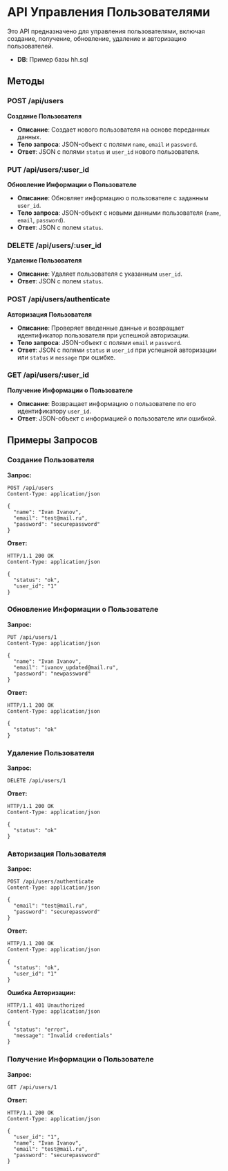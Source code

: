 # API Управления Пользователями
Это API предназначено для управления пользователями, включая создание, получение, обновление, удаление и авторизацию пользователей.

- **DB**: Пример базы hh.sql

## Методы

### POST /api/users
**Создание Пользователя**

- **Описание**: Создает нового пользователя на основе переданных данных.
- **Тело запроса**: JSON-объект с полями `name`, `email` и `password`.
- **Ответ**: JSON с полями `status` и `user_id` нового пользователя.

### PUT /api/users/:user_id
**Обновление Информации о Пользователе**

- **Описание**: Обновляет информацию о пользователе с заданным `user_id`.
- **Тело запроса**: JSON-объект с новыми данными пользователя (`name`, `email`, `password`).
- **Ответ**: JSON с полем `status`.

### DELETE /api/users/:user_id
**Удаление Пользователя**

- **Описание**: Удаляет пользователя с указанным `user_id`.
- **Ответ**: JSON с полем `status`.

### POST /api/users/authenticate
**Авторизация Пользователя**

- **Описание**: Проверяет введенные данные и возвращает идентификатор пользователя при успешной авторизации.
- **Тело запроса**: JSON-объект с полями `email` и `password`.
- **Ответ**: JSON с полями `status` и `user_id` при успешной авторизации или `status` и `message` при ошибке.

### GET /api/users/:user_id
**Получение Информации о Пользователе**

- **Описание**: Возвращает информацию о пользователе по его идентификатору `user_id`.
- **Ответ**: JSON-объект с информацией о пользователе или ошибкой.

## Примеры Запросов

### Создание Пользователя

**Запрос:**

```http
POST /api/users
Content-Type: application/json

{
  "name": "Ivan Ivanov",
  "email": "test@mail.ru",
  "password": "securepassword"
}
```

**Ответ:**

```http
HTTP/1.1 200 OK
Content-Type: application/json

{
  "status": "ok",
  "user_id": "1"
}
```

### Обновление Информации о Пользователе

**Запрос:**

```http
PUT /api/users/1
Content-Type: application/json

{
  "name": "Ivan Ivanov",
  "email": "ivanov_updated@mail.ru",
  "password": "newpassword"
}
```

**Ответ:**

```http
HTTP/1.1 200 OK
Content-Type: application/json

{
  "status": "ok"
}
```

### Удаление Пользователя

**Запрос:**

```http
DELETE /api/users/1
```

**Ответ:**

```http
HTTP/1.1 200 OK
Content-Type: application/json

{
  "status": "ok"
}
```

### Авторизация Пользователя

**Запрос:**

```http
POST /api/users/authenticate
Content-Type: application/json

{
  "email": "test@mail.ru",
  "password": "securepassword"
}
```

**Ответ:**

```http
HTTP/1.1 200 OK
Content-Type: application/json

{
  "status": "ok",
  "user_id": "1"
}
```

**Ошибка Авторизации:**

```http
HTTP/1.1 401 Unauthorized
Content-Type: application/json

{
  "status": "error",
  "message": "Invalid credentials"
}
```

### Получение Информации о Пользователе

**Запрос:**

```http
GET /api/users/1
```

**Ответ:**

```http
HTTP/1.1 200 OK
Content-Type: application/json

{
  "user_id": "1",
  "name": "Ivan Ivanov",
  "email": "test@mail.ru",
  "password": "securepassword"
}
```
